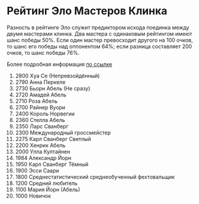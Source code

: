 # Рейтинг Эло Мастеров Клинка

Разность в рейтинге Эло служит предиктором исхода поединка между двумя мастерами клинка.
Два мастера с одинаковым рейтингом имеют шанс победы 50%.
Если один мастер превосходит другого на 100 очков, то шанс его победы над оппонентом 64%;
если разница составляет 200 очков, то шанс победы 76%.

Более подробная информация
[по ссылке](https://ru.wikipedia.org/wiki/%D0%A0%D0%B5%D0%B9%D1%82%D0%B8%D0%BD%D0%B3_%D0%AD%D0%BB%D0%BE)

1. 2800 Хуа Се (Непревзойдённый)
1. 2790 Анна Перкеле
1. 2730 Бьорн Абель (Не сразу)
1. 2720 Амадей Абель
1. 2710 Роза Абель
1. 2700 Райнер Вуори
1. 2400 Король Норвегии
1. 2360 Стелла Абель
1. 2350 Ларс Сванберг
1. 2300 Международный гроссмейстер
1. 2275 Карл Сванберг Светлый
1. 2200 Хенрик Абель
1. 2000 Улла Култайнен
1. 1984 Александр Йорн
1. 1950 Карл Сванберг Тёмный
1. 1900 Эсси Саари
1. 1800 Среднестатистический среднеобученный фехтовальщик
1. 1200 Средний любитель
1. 1100 Мария Йорн (Абель)
1. 1000 Новичок
